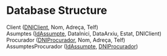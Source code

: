 # Database Structure

Client (<ins>DNIClient</ins>, Nom, Adreça, Telf)  
Asumptes (<ins>IdAssumpte</ins>, DataInici, DataArxiu, Estat, DNIClient)  
Procurador (<ins>DNIProcurador</ins>, Nom, Adreça, Telf)  
AssumptesProcurador (<ins>IdAssumpte</ins>, <ins>DNIProcurador</ins>)  
